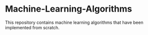 # Machine-Learning-Algorithms
This repository contains machine learning algorithms that have been implemented from scratch.
